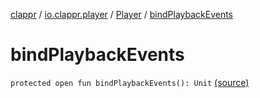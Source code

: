 [clappr](../../index.md) / [io.clappr.player](../index.md) / [Player](index.md) / [bindPlaybackEvents](.)

# bindPlaybackEvents

`protected open fun bindPlaybackEvents(): Unit` [(source)](https://github.com/clappr/clappr-android/tree/dev/clappr/src/main/kotlin/io/clappr/player/Player.kt#L200)